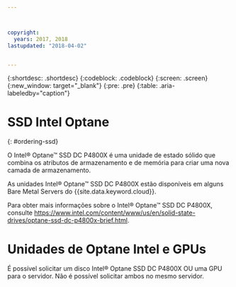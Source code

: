 ```yaml
---



copyright:
  years: 2017, 2018
lastupdated: "2018-04-02"


---
```


{:shortdesc: .shortdesc}
{:codeblock: .codeblock}
{:screen: .screen}
{:new_window: target="_blank"}
{:pre: .pre}
{:table: .aria-labeledby="caption"}

# SSD Intel Optane
{: #ordering-ssd}

O Intel® Optane™ SSD DC P4800X é uma unidade de estado sólido que combina os atributos de armazenamento e de memória para criar
uma nova camada de armazenamento.

As unidades Intel® Optane™ SSD DC P4800X estão disponíveis em alguns Bare Metal Servers do {{site.data.keyword.cloud}}.

Para obter mais informações sobre o Intel® Optane™ SSD DC P4800X, consulte https://www.intel.com/content/www/us/en/solid-state-drives/optane-ssd-dc-p4800x-brief.html.

# Unidades de Optane Intel e GPUs

É possível solicitar um disco Intel® Optane SSD DC P4800X OU uma GPU para o servidor. Não é possível solicitar ambos no mesmo servidor.
